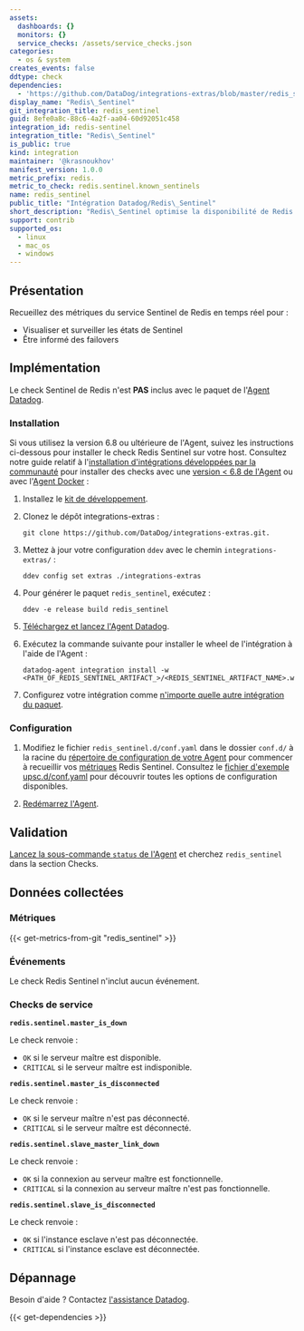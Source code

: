 ```yaml
---
assets:
  dashboards: {}
  monitors: {}
  service_checks: /assets/service_checks.json
categories:
  - os & system
creates_events: false
ddtype: check
dependencies:
  - 'https://github.com/DataDog/integrations-extras/blob/master/redis_sentinel/README.md'
display_name: "Redis\_Sentinel"
git_integration_title: redis_sentinel
guid: 8efe0a8c-88c6-4a2f-aa04-60d92051c458
integration_id: redis-sentinel
integration_title: "Redis\_Sentinel"
is_public: true
kind: integration
maintainer: '@krasnoukhov'
manifest_version: 1.0.0
metric_prefix: redis.
metric_to_check: redis.sentinel.known_sentinels
name: redis_sentinel
public_title: "Intégration Datadog/Redis\_Sentinel"
short_description: "Redis\_Sentinel optimise la disponibilité de Redis."
support: contrib
supported_os:
  - linux
  - mac_os
  - windows
---
```

## Présentation

Recueillez des métriques du service Sentinel de Redis en temps réel pour :

* Visualiser et surveiller les états de Sentinel
* Être informé des failovers


## Implémentation

Le check Sentinel de Redis n'est **PAS** inclus avec le paquet de l'[Agent Datadog][1].

### Installation

Si vous utilisez la version 6.8 ou ultérieure de l'Agent, suivez les instructions ci-dessous pour installer le check Redis Sentinel sur votre host. Consultez notre guide relatif à l'[installation d'intégrations développées par la communauté][2] pour installer des checks avec une [version < 6.8 de l'Agent][3] ou avec l'[Agent Docker][4] :

1. Installez le [kit de développement][5].
2. Clonez le dépôt integrations-extras :

    ```
    git clone https://github.com/DataDog/integrations-extras.git.
    ```

3. Mettez à jour votre configuration `ddev` avec le chemin `integrations-extras/` :

    ```
    ddev config set extras ./integrations-extras
    ```

4. Pour générer le paquet `redis_sentinel`, exécutez :

    ```
    ddev -e release build redis_sentinel
    ```

5. [Téléchargez et lancez l'Agent Datadog][6].
6. Exécutez la commande suivante pour installer le wheel de l'intégration à l'aide de l'Agent :

    ```
    datadog-agent integration install -w <PATH_OF_REDIS_SENTINEL_ARTIFACT_>/<REDIS_SENTINEL_ARTIFACT_NAME>.whl
    ```

7. Configurez votre intégration comme [n'importe quelle autre intégration du paquet][7].

### Configuration

1. Modifiez le fichier `redis_sentinel.d/conf.yaml` dans le dossier `conf.d/` à la racine du [répertoire de configuration de votre Agent][8] pour commencer à recueillir vos [métriques](#metrics) Redis Sentinel.
  Consultez le [fichier d'exemple upsc.d/conf.yaml][9] pour découvrir toutes les options de configuration disponibles.

2. [Redémarrez l'Agent][10].

## Validation

[Lancez la sous-commande `status` de l'Agent][11] et cherchez `redis_sentinel` dans la section Checks.

## Données collectées
### Métriques
{{< get-metrics-from-git "redis_sentinel" >}}


### Événements
Le check Redis Sentinel n'inclut aucun événement.

### Checks de service
**`redis.sentinel.master_is_down`**

Le check renvoie :

* `OK` si le serveur maître est disponible.
* `CRITICAL` si le serveur maître est indisponible.


**`redis.sentinel.master_is_disconnected`**

Le check renvoie :

* `OK` si le serveur maître n'est pas déconnecté.
* `CRITICAL` si le serveur maître est déconnecté.


**`redis.sentinel.slave_master_link_down`**

Le check renvoie :

* `OK` si la connexion au serveur maître est fonctionnelle.
* `CRITICAL` si la connexion au serveur maître n'est pas fonctionnelle.


**`redis.sentinel.slave_is_disconnected`**

Le check renvoie :

* `OK` si l'instance esclave n'est pas déconnectée.
* `CRITICAL` si l'instance esclave est déconnectée.

## Dépannage
Besoin d'aide ? Contactez [l'assistance Datadog][13].

[1]: https://app.datadoghq.com/account/settings#agent
[2]: https://docs.datadoghq.com/fr/agent/guide/community-integrations-installation-with-docker-agent
[3]: https://docs.datadoghq.com/fr/agent/guide/community-integrations-installation-with-docker-agent/?tab=agentpriorto68
[4]: https://docs.datadoghq.com/fr/agent/guide/community-integrations-installation-with-docker-agent/?tab=docker
[5]: https://docs.datadoghq.com/fr/developers/integrations/new_check_howto/#developer-toolkit
[6]: https://app.datadoghq.com/account/settings#agent
[7]: https://docs.datadoghq.com/fr/getting_started/integrations
[8]: https://docs.datadoghq.com/fr/agent/guide/agent-configuration-files/?tab=agentv6#agent-configuration-directory
[9]: https://github.com/DataDog/integrations-extras/blob/master/redis_sentinel/datadog_checks/redis_sentinel/data/conf.yaml.example
[10]: https://docs.datadoghq.com/fr/agent/guide/agent-commands/?tab=agentv6#start-stop-and-restart-the-agent
[11]: https://docs.datadoghq.com/fr/agent/guide/agent-commands/?tab=agentv6#service-status
[12]: https://github.com/DataDog/integrations-extras/blob/master/redis_sentinel/metadata.csv
[13]: http://docs.datadoghq.com/help


{{< get-dependencies >}}